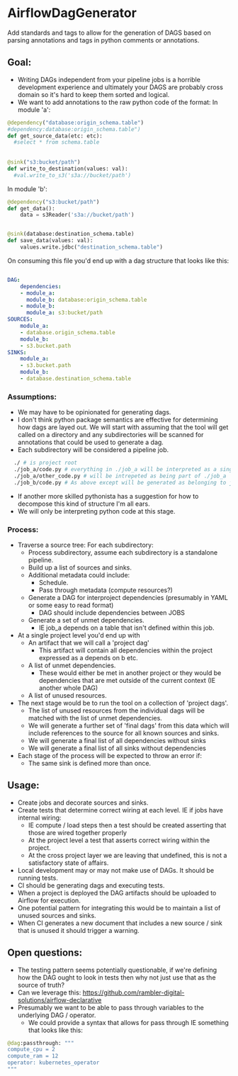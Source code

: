 # AirflowDagGenerator
Add standards and tags to allow for the generation of DAGS based on parsing annotations and tags in python comments or annotations.  

## Goal:
* Writing DAGs independent from your pipeline jobs is a horrible development experience and ultimately your DAGS are probably cross domain so
it's hard to keep them sorted and logical.
* We want to add annotations to the raw python code of the format:
In module 'a':
```python
@dependency("database:origin_schema.table")
#dependency:database:origin_schema.table")
def get_source_data(etc: etc):
  #select * from schema.table
  
  
@sink("s3:bucket/path")
def write_to_destination(values: val):
  #val.write_to_s3('s3a://bucket/path')
```

In module 'b':
```python
@dependency("s3:bucket/path")
def get_data():
    data = s3Reader('s3a://bucket/path')


@sink(database:destination_schema.table)
def save_data(values: val):
    values.write.jdbc("destination_schema.table")
```

On consuming this file you'd end up with a dag structure that looks like this:
```yaml

DAG:
    dependencies:
    - module_a:
      module_b: database:origin_schema.table
    - module_b:
      module_a: s3:bucket/path
SOURCES:
    module_a:
    - database.origin_schema.table
    module_b:
    - s3.bucket.path
SINKS:
    module_a:
    - s3.bucket.path
    module_b:
    - database.destination_schema.table

```

### Assumptions:
* We may have to be opinionated for generating dags.
* I don't think python package semantics are effective for determining how dags are layed out.
  We will start with assuming that the tool will get called on a directory and any subdirectories
  will be scanned for annotations that could be used to generate a dag.
* Each subdirectory will be considered a pipeline job.
```bash 
  ./ # is project root
  ./job_a/code.py # everything in ./job_a will be interpreted as a single job.  
  ./job_a/other_code.py # will be intrepeted as being part of ./job_a
  ./job_b/code.py # As above except will be generated as belonging to job_b
``` 
* If another more skilled pythonista has a suggestion for how to decompose this kind of structure
I'm all ears.
* We will only be interpreting python code at this stage.

### Process:
* Traverse a source tree: For each subdirectory:
  * Process subdirectory, assume each subdirectory is a standalone pipeline.
  * Build up a list of sources and sinks.
  * Additional metadata could include:
    * Schedule.
    * Pass through metadata (compute resources?)
  * Generate a DAG for interproject dependencies (presumably in YAML or some easy to read format)
    * DAG should include dependencies between JOBS
  * Generate a set of unmet dependencies.
    * IE job_a depends on a table that isn't defined within this job.
* At a single project level you'd end up with
  * An artifact that we will call a 'project dag' 
    * This artifact will contain all dependencies within the project 
      expressed as a depends on b etc.
  * A list of unmet dependencies.
    * These would either be met in another project or they would be dependencies
    that are met outside of the current context (IE another whole DAG)
  * A list of unused resources.
* The next stage would be to run the tool on a collection of 'project dags'.
  * The list of unused resources from the individual dags will be matched with the list of 
  unmet dependencies.
  * We will generate a further set of 'final dags' from this data which will include 
  references to the source for all known sources and sinks.
  * We will generate a final list of all dependencies without sinks
  * We will generate a final list of all sinks without dependencies
* Each stage of the process will be expected to throw an error if:
  * The same sink is defined more than once.

## Usage:
* Create jobs and decorate sources and sinks.
* Create tests that determine correct wiring at each level.  IE if jobs have internal wiring:
  * IE compute / load steps then a test should be created asserting that those are wired together properly
  * At the project level a test that asserts correct wiring within the project.
  * At the cross project layer we are leaving that undefined, this is not a satisfactory state of affairs.
* Local development may or may not make use of DAGs.  It should be running tests.
* CI should be generating dags and executing tests.
* When a project is deployed the DAG artifacts should be uploaded to Airflow for execution.
* One potential pattern for integrating this would be to maintain a list of unused sources and sinks.
* When CI generates a new document that includes a new source / sink that is unused it should trigger a warning.

## Open questions:
* The testing pattern seems potentially questionable, if we're defining how the DAG ought to look in tests then
why not just use that as the source of truth?  
* Can we leverage this: https://github.com/rambler-digital-solutions/airflow-declarative
* Presumably we want to be able to pass through variables to the underlying DAG / operator.
  * We could provide a syntax that allows for pass through IE something that looks like this:
```python
@dag:passthrough: """
compute_cpu = 2
compute_ram = 12
operator: kubernetes_operator
"""
```
